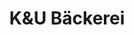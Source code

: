 ---
title: "K&U Bäckerei"
url: /freiburg-im-breisgau/kundu-baeckerei-im-maierbruehl/
shop: Bäckerei
---